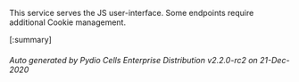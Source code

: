 






This service serves the JS user-interface. Some endpoints require additional Cookie management.

[:summary]

###### Auto generated by Pydio Cells Enterprise Distribution v2.2.0-rc2 on 21-Dec-2020

